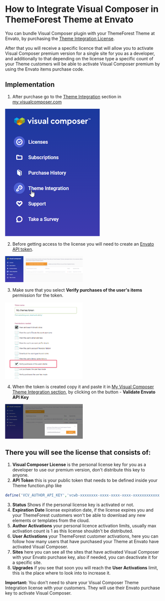# How to Integrate Visual Composer in ThemeForest Theme at Envato

You can bundle Visual Composer plugin with your ThemeForest Theme at Envato, by purchasing the [Theme Integration License](https://visualcomposer.com/theme-integration/). 

After that you will receive a specific licence that will allow you to activate Visual Composer premium version for a single site for you as a developer, and additionally to that depending on the license type a specific count of your Theme customers will be able to activate Visual Composer premium by using the Envato items purchase code. 

## Implementation

1. After purchase go to the [Theme Integration](https://my.visualcomposer.com/theme-integration/) section in [my.visualcomposer.com](https://my.visualcomposer.com/)

<img src="/img/docs/theme-integration-section.png" alt="Theme Integration" />

2. Before getting access to the license you will need to create an [Envato API token](https://build.envato.com/create-token/). 

<img width="50%" src="/img/docs/theme-integration-api-key-create.png" alt="Theme Integration API key create" /> 

3. Make sure that you select **Verify purchases of the user's items** permission for the token.

<img width="50%" src="/img/docs/theme-integration-api-key-create-2.png" alt="Theme Integration API key create" />

4. When the token is created copy it and paste it in [My Visual Composer Theme Integration section](https://my.visualcomposer.com/theme-integration/), by clicking on the button - **Validate Envato API Key**

<img width="50%" src="/img/docs/theme-integration-api-key-validate.png" alt="Theme Integration API key validate" /> 

## There you will see the license that consists of:

1. **Visual Composer License** is the personal license key for you as a developer to use our premium version, don't distribute this key to anyone.
2. **API Token** this is your public token that needs to be defined inside your Theme function.php like
```php
define('VCV_AUTHOR_API_KEY','vcwb-xxxxxxxx-xxxx-xxxx-xxxx-xxxxxxxxxxxx');
```
3. **Status** Shows if the personal license key is activated or not.
4. **Expiration Date** license expiration date, if the license expires you and your ThemeForest customers won't be able to download any new elements or templates from the cloud. 
5. **Author Activations** your personal licence activation limits, usually max activation count is 1 as this license shouldn't be distributed. 
6. **User Activations** your ThemeForest customer activations, here you can follow how many users that have purchased your Theme at Envato have activated Visual Composer.
7. **Sites** here you can see all the sites that have activated Visual Composer with your Envato purchase key, also if needed, you can deactivate it for a specific site.
8. **Upgrades** if you see that soon you will reach the **User Activations** limit, this is the place where to look into to increase it. 


**Important:** You don't need to share your Visual Composer Theme Integration license with your customers. They will use their Envato purchase key to activate Visual Composer.